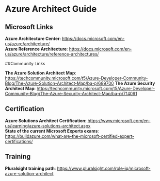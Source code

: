 # Azure Architect Guide

## Microsoft Links

**Azure Architecture Center**: <a href="https://docs.microsoft.com/en-us/azure/architecture/" target="_blank">https://docs.microsoft.com/en-us/azure/architecture/</a> </br>
**Azure Reference Architecture**: https://docs.microsoft.com/en-us/azure/architecture/reference-architectures/</br>

##Community Links

**The Azure Solution Architect Map**: https://techcommunity.microsoft.com/t5/Azure-Developer-Community-Blog/The-Azure-Solution-Architect-Map/ba-p/689700
**The Azure Security Architect Map**: https://techcommunity.microsoft.com/t5/Azure-Developer-Community-Blog/The-Azure-Security-Architect-Map/ba-p/714091


## Certification

**Azure Solutions Architect Certification**: https://www.microsoft.com/en-us/learning/azure-solutions-architect.aspx</br>
**State of the current Microsoft Experts exams**: https://buildazure.com/what-are-the-microsoft-certified-expert-certifications/</br>

## Training 

**Pluralsight training path**: https://www.pluralsight.com/role-iq/microsoft-azure-solution-architect</br>
